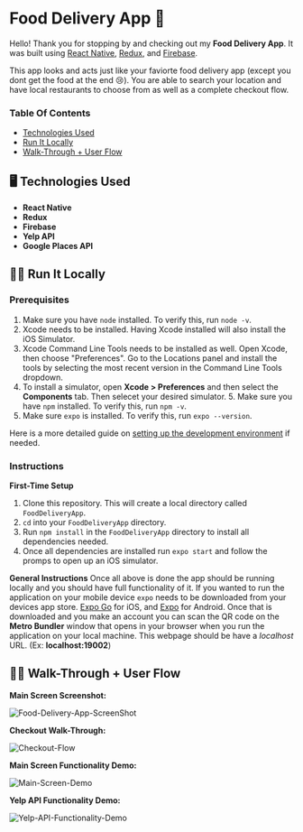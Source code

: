 # **Food Delivery App 🍜**

 Hello! Thank you for stopping by and checking out my **Food Delivery App**. It was built using [React Native](https://reactnative.dev/), [Redux](https://redux.js.org/), and [Firebase](https://firebase.google.com/). 
 
 This app looks and acts just like your faviorte food delivery app (except you dont get the food at the end 😢). You are able to search your location and have local restaurants to choose from as well as a complete checkout flow.    

 ### Table Of Contents
 - [Technologies Used](https://github.com/Matt-Moo16/FoodDeliveryApp#%EF%B8%8F--technologies-used)
 - [Run It Locally](https://github.com/Matt-Moo16/FoodDeliveryApp#%EF%B8%8F-run-it-locally)
 - [Walk-Through + User Flow](https://github.com/Matt-Moo16/FoodDeliveryApp#%EF%B8%8F-walk-through--user-flow)

## 🖥️  Technologies Used

- **React Native**
- **Redux**
-  **Firebase**
-  **Yelp API**
-  **Google Places API**

## 🏃‍♀️ Run It Locally


### Prerequisites 
1. Make sure you have `node` installed. To verify this, run `node -v`. 
2. Xcode needs to be installed. Having Xcode installed will also install the iOS Simulator. 
3. Xcode Command Line Tools needs to be installed as well. Open Xcode, then choose "Preferences". Go to the Locations panel and install the tools by selecting the most recent version in the Command Line Tools dropdown.
4. To install a simulator, open **Xcode > Preferences** and then select the **Components** tab. Then selecet your desired simulator. 5. Make sure you have `npm` installed. To verify this, run `npm -v`.
5. Make sure `expo` is installed. To verify this, run `expo --version`.

Here is a more detailed guide on [setting up the development environment](https://reactnative.dev/docs/environment-setup) if needed. 

### Instructions
**First-Time Setup**
1. Clone this repository. This will create a local directory called `FoodDeliveryApp`.
2. `cd` into your `FoodDeliveryApp` directory.
3. Run `npm install` in the `FoodDeliveryApp` directory to install all dependencies needed. 
4. Once all dependencies are installed run `expo start` and follow the promps to open up an iOS simulator.

**General Instructions**
Once all above is done the app should be running locally and you should have full functionality of it. 
If you wanted to run the application on your mobile device `expo` needs to be downloaded from your devices app store. [Expo Go](https://apps.apple.com/app/apple-store/id982107779) for iOS, and [Expo](https://play.google.com/store/apps/details?id=host.exp.exponent&referrer=www) for Android. Once that is downloaded and you make an account you can scan the QR code on the **Metro Bundler** window that opens in your browser when you run the application on your local machine. This webpage should be have a *localhost* URL. (Ex: **localhost:19002**)


## 🚶‍♂️ Walk-Through + User Flow


**Main Screen Screenshot:**

![Food-Delivery-App-ScreenShot](https://user-images.githubusercontent.com/65912593/179075398-a4873bd1-5e73-493e-bef1-1804ba3a176d.png)


**Checkout Walk-Through:**

![Checkout-Flow](https://user-images.githubusercontent.com/65912593/179129100-97b8e321-c5d3-4c8e-b165-93fe504cf469.gif)


**Main Screen Functionality Demo:**

![Main-Screen-Demo](https://user-images.githubusercontent.com/65912593/179136461-655e3dee-1aae-4c8f-9338-8894cac89ab7.gif)


**Yelp API Functionality Demo:**

![Yelp-API-Functionality-Demo](https://user-images.githubusercontent.com/65912593/179136370-a06741f1-1068-4faa-a280-e69a43cff7e5.gif)
